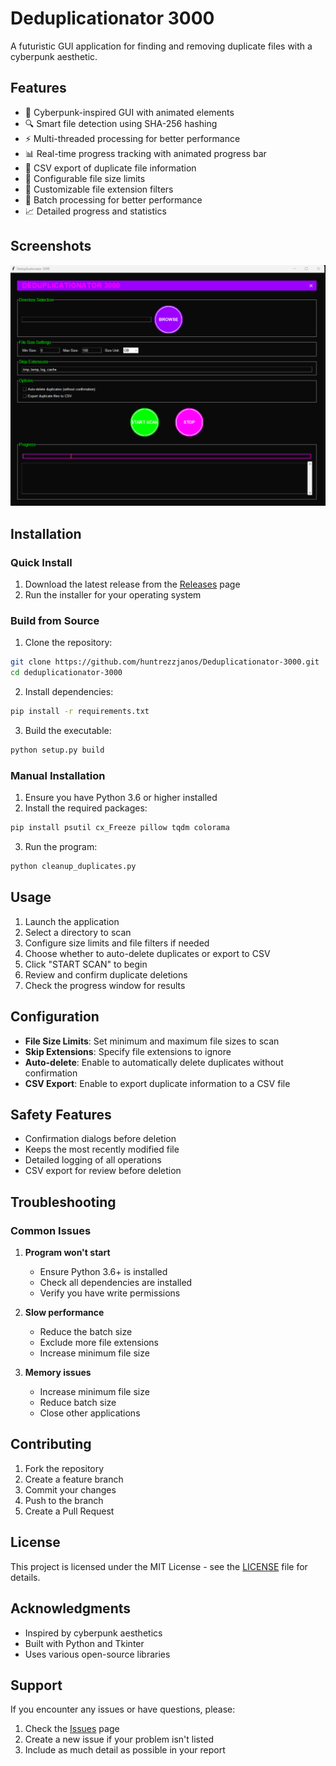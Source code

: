 # Deduplicationator 3000

A futuristic GUI application for finding and removing duplicate files with a cyberpunk aesthetic.

## Features

- 🎨 Cyberpunk-inspired GUI with animated elements
- 🔍 Smart file detection using SHA-256 hashing
- ⚡ Multi-threaded processing for better performance
- 📊 Real-time progress tracking with animated progress bar
- 💾 CSV export of duplicate file information
- 🎯 Configurable file size limits
- 🎨 Customizable file extension filters
- 🔄 Batch processing for better performance
- 📈 Detailed progress and statistics

## Screenshots

![Main Interface](screenshots/main-interface.png)

## Installation

### Quick Install

1. Download the latest release from the [Releases](https://github.com/huntrezzjanos/Deduplicationator-3000/releases) page
2. Run the installer for your operating system

### Build from Source

1. Clone the repository:
```bash
git clone https://github.com/huntrezzjanos/Deduplicationator-3000.git
cd deduplicationator-3000
```

2. Install dependencies:
```bash
pip install -r requirements.txt
```

3. Build the executable:
```bash
python setup.py build
```

### Manual Installation

1. Ensure you have Python 3.6 or higher installed
2. Install the required packages:
```bash
pip install psutil cx_Freeze pillow tqdm colorama
```

3. Run the program:
```bash
python cleanup_duplicates.py
```

## Usage

1. Launch the application
2. Select a directory to scan
3. Configure size limits and file filters if needed
4. Choose whether to auto-delete duplicates or export to CSV
5. Click "START SCAN" to begin
6. Review and confirm duplicate deletions
7. Check the progress window for results

## Configuration

- **File Size Limits**: Set minimum and maximum file sizes to scan
- **Skip Extensions**: Specify file extensions to ignore
- **Auto-delete**: Enable to automatically delete duplicates without confirmation
- **CSV Export**: Enable to export duplicate information to a CSV file

## Safety Features

- Confirmation dialogs before deletion
- Keeps the most recently modified file
- Detailed logging of all operations
- CSV export for review before deletion

## Troubleshooting

### Common Issues

1. **Program won't start**
   - Ensure Python 3.6+ is installed
   - Check all dependencies are installed
   - Verify you have write permissions

2. **Slow performance**
   - Reduce the batch size
   - Exclude more file extensions
   - Increase minimum file size

3. **Memory issues**
   - Increase minimum file size
   - Reduce batch size
   - Close other applications

## Contributing

1. Fork the repository
2. Create a feature branch
3. Commit your changes
4. Push to the branch
5. Create a Pull Request

## License

This project is licensed under the MIT License - see the [LICENSE](LICENSE) file for details.

## Acknowledgments

- Inspired by cyberpunk aesthetics
- Built with Python and Tkinter
- Uses various open-source libraries

## Support

If you encounter any issues or have questions, please:
1. Check the [Issues](https://github.com/yourusername/deduplicationator-3000/issues) page
2. Create a new issue if your problem isn't listed
3. Include as much detail as possible in your report 